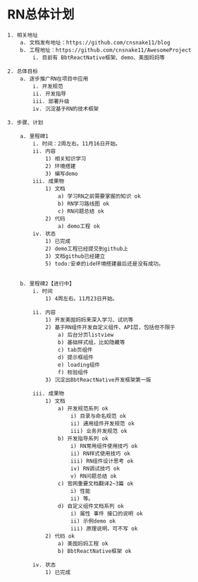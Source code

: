 # RN总体计划
	1. 相关地址
		a. 文档发布地址：https://github.com/cnsnake11/blog
		b. 工程地址：https://github.com/cnsnake11/AwesomeProject
			i. 目前有 BbtReactNative框架、demo、美囤妈妈等
			
	2. 总体目标
		a. 逐步推广RN在项目中应用
			i. 开发规范
			ii. 开发指导
			iii. 部署升级
			iv. 沉淀基于RN的技术框架
			
	3. 步骤、计划
	
		a. 里程碑1
			i. 时间：2周左右。11月16日开始。
			ii. 内容
				1) 相关知识学习
				2) 环境搭建
				3) 编写demo
			iii. 成果物
				1) 文档
					a) 学习RN之前需要掌握的知识 ok
					b) RN学习路线图 ok
					c) RN问题总结 ok
				2) 代码
					a) demo工程 ok
			iv. 状态
				1) 已完成
				2) demo工程已经提交到github上
				3) 文档github已经建立
				5) todo:安卓的ide环境搭建最后还是没有成功。
				
				
		b. 里程碑2【进行中】
			i. 时间
				1) 4周左右。11月23日开始。
				
			ii. 内容
				1) 开发美囤妈妈来深入学习、试坑等
				2) 基于RN组件开发自定义组件、API层，包括但不限于
					a) 后台分页listview
					b) 基础样式组，比如隐藏等
					c) tab页组件
					d) 提示框组件
					e) loading组件
					f) 校验组件
				3) 沉淀出BbtReactNative开发框架第一版
				
			iii. 成果物
				1) 文档
					a) 开发规范系列 ok
						i) 目录与命名规范 ok
						ii) 通用组件开发规范 ok
						iii) 业务开发规范 ok 
					b) 开发指导系列 ok
						i) RN常用组件使用技巧 ok
						ii) RN样式使用技巧 ok
						iii) RN组件设计思考 ok
						iv) RN调试技巧 ok
						v) RN问题总结 ok
					c) 官网重要文档翻译2~3篇 ok
						i) 性能
						ii) 等。
					d) 自定义组件文档系列 ok
						i) 属性 事件 接口的说明 ok
						ii) 示例demo ok
						iii) 原理说明，可不写 ok
				2) 代码 ok
					a) 美囤妈妈工程 ok
					b) BbtReactNative框架 ok
					
			iv. 状态
				1) 已完成
				
				

			
			
			
				



